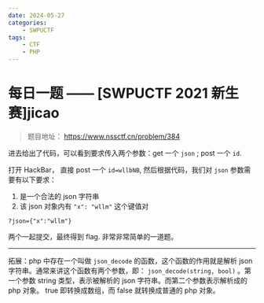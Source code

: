 ```yaml
---
date: 2024-05-27
categories: 
    - SWPUCTF
tags:
    - CTF
    - PHP
---
```


# 每日一题 —— [SWPUCTF 2021 新生赛]jicao

> 题目地址： <https://www.nssctf.cn/problem/384>

<!-- more -->
进去给出了代码，可以看到要求传入两个参数：get 一个 `json` ; post 一个 `id`.

打开 HackBar， 直接 post 一个 `id=wllbNB`, 然后根据代码，我们对 `json` 参数需要有以下要求：

1. 是一个合法的 json 字符串
1. 该 json 对象内有 `"x": "wllm"` 这个键值对

```
?json={"x":"wllm"}
```

两个一起提交，最终得到 flag. 非常非常简单的一道题。

---

拓展：php 中存在一个叫做 `json_decode` 的函数，这个函数的作用就是解析 json 字符串。通常来讲这个函数有两个参数，即： `json_decode(string, bool)` 。第一个参数 string 类型，表示被解析的 json 字符串。而第二个参数表示解析成的 php 对象。 true 即转换成数组，而 false 就转换成普通的 php 对象。